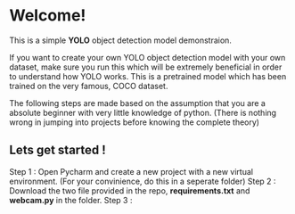 # Welcome!

This is a simple **YOLO** object detection model demonstraion.

If you want to create your own YOLO object detection model with your own dataset, make sure you run this which will be extremely beneficial in order to understand how YOLO works.
This is a pretrained model which has been trained on the very famous, COCO dataset. 

The following steps are made based on the assumption that you are a absolute beginner with very little knowledge of python. (There is nothing wrong in jumping into projects before knowing the complete theory)

## Lets get started !

Step 1 : Open Pycharm and create a new project with a new virtual environment. (For your convinience, do this in a seperate folder)
Step 2 : Download the two file provided in the repo, **requirements.txt** and **webcam.py** in the folder.
Step 3 : 
